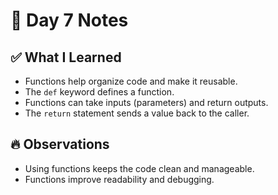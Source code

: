 # 📝 Day 7 Notes

## ✅ What I Learned

- Functions help organize code and make it reusable.
- The `def` keyword defines a function.
- Functions can take inputs (parameters) and return outputs.
- The `return` statement sends a value back to the caller.

## 🔥 Observations

- Using functions keeps the code clean and manageable.
- Functions improve readability and debugging.
